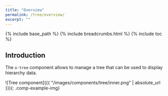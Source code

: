 ```yaml
---
title: "Overview"
permalink: /tree/overview/
excerpt: ""
---
```


{% include base_path %}
{% include breadcrumbs.html %}
{% include toc %}
## Introduction

The `o-tree` component allows to manage a tree that can be used to display hierarchy data.

![Tree component]({{ "/images/components/tree/inner.png" | absolute_url }}){: .comp-example-img}

